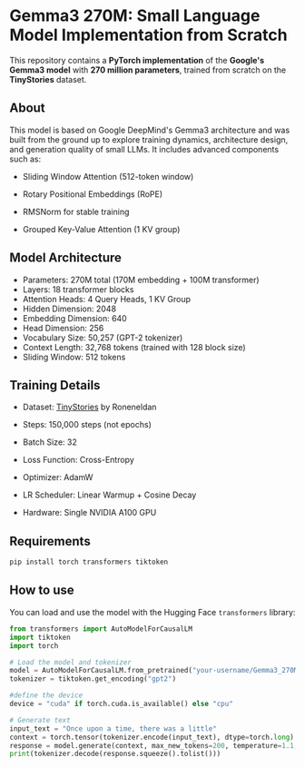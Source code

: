 # Gemma3 270M: Small Language Model Implementation from Scratch

This repository contains a **PyTorch implementation** of the **Google's Gemma3 model** with **270 million parameters**, trained from scratch on the **TinyStories** dataset.


## About

This model is based on Google DeepMind's Gemma3 architecture and was built from the ground up to explore training dynamics, architecture design, and generation quality of small LLMs. It includes advanced components such as:

- Sliding Window Attention (512-token window)

- Rotary Positional Embeddings (RoPE)

- RMSNorm for stable training

- Grouped Key-Value Attention (1 KV group)


## Model Architecture

- Parameters: 270M total (170M embedding + 100M transformer)
- Layers: 18 transformer blocks
- Attention Heads: 4 Query Heads, 1 KV Group
- Hidden Dimension: 2048
- Embedding Dimension: 640
- Head Dimension: 256
- Vocabulary Size: 50,257 (GPT-2 tokenizer)
- Context Length: 32,768 tokens (trained with 128 block size)
- Sliding Window: 512 tokens



## Training Details

- Dataset: [TinyStories](https://huggingface.co/datasets/roneneldan/TinyStories) by Roneneldan

- Steps: 150,000 steps (not epochs)

- Batch Size: 32

- Loss Function: Cross-Entropy

- Optimizer: AdamW

- LR Scheduler: Linear Warmup + Cosine Decay

- Hardware: Single NVIDIA A100 GPU






## Requirements

```bash
pip install torch transformers tiktoken
```

## How to use

You can load and use the model with the Hugging Face `transformers` library:

```python
from transformers import AutoModelForCausalLM
import tiktoken
import torch

# Load the model and tokenizer
model = AutoModelForCausalLM.from_pretrained("your-username/Gemma3_270M_TinyStories")
tokenizer = tiktoken.get_encoding("gpt2")

#define the device
device = "cuda" if torch.cuda.is_available() else "cpu"

# Generate text
input_text = "Once upon a time, there was a little"
context = torch.tensor(tokenizer.encode(input_text), dtype=torch.long).unsqueeze(0).to(device)
response = model.generate(context, max_new_tokens=200, temperature=1.1, top_k=5)
print(tokenizer.decode(response.squeeze().tolist()))

```